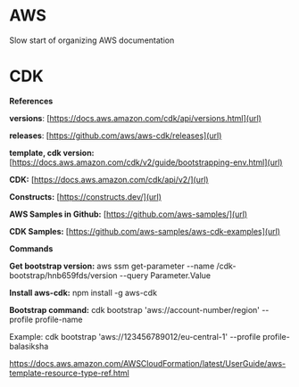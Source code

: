 # AWS
Slow start of organizing AWS documentation

# CDK
**References**

**versions**: [https://docs.aws.amazon.com/cdk/api/versions.html](url)
 
**releases**: [https://github.com/aws/aws-cdk/releases](url)
 
**template, cdk version:**
[https://docs.aws.amazon.com/cdk/v2/guide/bootstrapping-env.html](url)

**CDK:** [https://docs.aws.amazon.com/cdk/api/v2/](url)

**Constructs:** [https://constructs.dev/](url)

**AWS Samples in Github:**
[https://github.com/aws-samples/](url)

**CDK Samples:** [https://github.com/aws-samples/aws-cdk-examples](url)

**Commands**

**Get bootstrap version:** aws ssm get-parameter --name /cdk-bootstrap/hnb659fds/version --query Parameter.Value

**Install aws-cdk:** npm install -g aws-cdk

**Bootstrap command:** cdk bootstrap 'aws://account-number/region' --profile profile-name

Example: cdk bootstrap 'aws://123456789012/eu-central-1' --profile profile-balasiksha


[https://docs.aws.amazon.com/AWSCloudFormation/latest/UserGuide/aws-template-resource-type-ref.html
](url)




